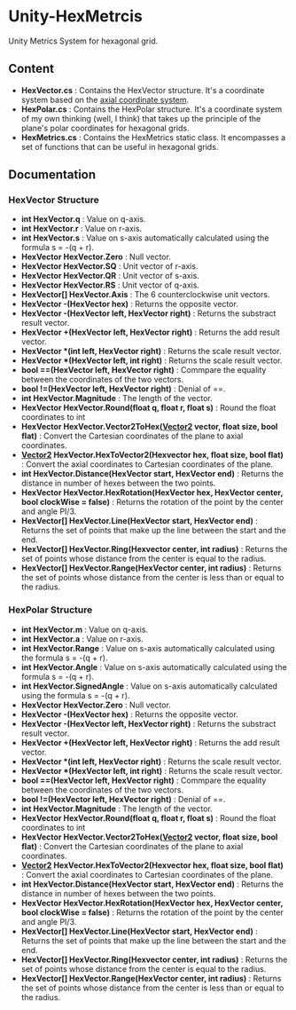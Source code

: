 # Unity-HexMetrcis
Unity Metrics System for hexagonal grid.

## Content
- **HexVector.cs** : Contains the HexVector structure. It's a coordinate system based on the [axial coordinate system](https://gamedevelopment.tutsplus.com/introduction-to-axial-coordinates-for-hexagonal-tile-based-games--cms-28820t).
- **HexPolar.cs** : Contains the HexPolar structure. It's a coordinate system of my own thinking (well, I think) that takes up the principle of the plane's polar coordinates for hexagonal grids.
- **HexMetrics.cs** : Contains the HexMetrics static class. It encompasses a set of functions that can be useful in hexagonal grids.

## Documentation

### HexVector Structure
- **int HexVector.q** : Value on q-axis.
- **int HexVector.r** : Value on r-axis.
- **int HexVector.s** : Value on s-axis automatically calculated using the formula s = -(q + r).
- **HexVector HexVector.Zero** : Null vector.
- **HexVector HexVector.SQ** : Unit vector of r-axis.
- **HexVector HexVector.QR** : Unit vector of s-axis.
- **HexVector HexVector.RS** : Unit vector of q-axis.
- **HexVector[] HexVector.Axis** : The 6 counterclockwise unit vectors.
- **HexVector -(HexVector hex)** : Returns the opposite vector.
- **HexVector -(HexVector left, HexVector right)** : Returns the substract result vector.
- **HexVector +(HexVector left, HexVector right)** : Returns the add result vector.
- **HexVector \*(int left, HexVector right)** : Returns the scale result vector.
- **HexVector \*(HexVector left, int right)** : Returns the scale result vector.
- **bool ==(HexVector left, HexVector right)** : Commpare the equality between the coordinates of the two vectors.
- **bool !=(HexVector left, HexVector right)** : Denial of ==.
- **int HexVector.Magnitude** : The length of the vector.
- **HexVector HexVector.Round(float q, float r, float s)** : Round the float coordinates to int
- **HexVector HexVector.Vector2ToHex([Vector2](https://docs.unity3d.com/ScriptReference/Vector2.html) vector, float size, bool flat)** : Convert the Cartesian coordinates of the plane to axial coordinates.
- **[Vector2](https://docs.unity3d.com/ScriptReference/Vector2.html) HexVector.HexToVector2(Hexvector hex, float size, bool flat)** : Convert the axial coordinates to Cartesian coordinates of the plane.
- **int HexVector.Distance(HexVector start, HexVector end)** : Returns the distance in number of hexes between the two points.
- **HexVector HexVector.HexRotation(HexVector hex, HexVector center, bool clockWise = false)** : Returns the rotation of the point by the center and angle PI/3.
- **HexVector[] HexVector.Line(HexVector start, HexVector end)** : Returns the set of points that make up the line between the start and the end.
- **HexVector[] HexVector.Ring(Hexvector center, int radius)** : Returns the set of points whose distance from the center is equal to the radius.
- **HexVector[] HexVector.Range(HexVector center, int radius)** : Returns the set of points whose distance from the center is less than or equal to the radius.

### HexPolar Structure
- **int HexVector.m** : Value on q-axis.
- **int HexVector.a** : Value on r-axis.
- **int HexVector.Range** : Value on s-axis automatically calculated using the formula s = -(q + r).
- **int HexVector.Angle** : Value on s-axis automatically calculated using the formula s = -(q + r).
- **int HexVector.SignedAngle** : Value on s-axis automatically calculated using the formula s = -(q + r).
- **HexVector HexVector.Zero** : Null vector.
- **HexVector -(HexVector hex)** : Returns the opposite vector.
- **HexVector -(HexVector left, HexVector right)** : Returns the substract result vector.
- **HexVector +(HexVector left, HexVector right)** : Returns the add result vector.
- **HexVector \*(int left, HexVector right)** : Returns the scale result vector.
- **HexVector \*(HexVector left, int right)** : Returns the scale result vector.
- **bool ==(HexVector left, HexVector right)** : Commpare the equality between the coordinates of the two vectors.
- **bool !=(HexVector left, HexVector right)** : Denial of ==.
- **int HexVector.Magnitude** : The length of the vector.
- **HexVector HexVector.Round(float q, float r, float s)** : Round the float coordinates to int
- **HexVector HexVector.Vector2ToHex([Vector2](https://docs.unity3d.com/ScriptReference/Vector2.html) vector, float size, bool flat)** : Convert the Cartesian coordinates of the plane to axial coordinates.
- **[Vector2](https://docs.unity3d.com/ScriptReference/Vector2.html) HexVector.HexToVector2(Hexvector hex, float size, bool flat)** : Convert the axial coordinates to Cartesian coordinates of the plane.
- **int HexVector.Distance(HexVector start, HexVector end)** : Returns the distance in number of hexes between the two points.
- **HexVector HexVector.HexRotation(HexVector hex, HexVector center, bool clockWise = false)** : Returns the rotation of the point by the center and angle PI/3.
- **HexVector[] HexVector.Line(HexVector start, HexVector end)** : Returns the set of points that make up the line between the start and the end.
- **HexVector[] HexVector.Ring(Hexvector center, int radius)** : Returns the set of points whose distance from the center is equal to the radius.
- **HexVector[] HexVector.Range(HexVector center, int radius)** : Returns the set of points whose distance from the center is less than or equal to the radius.
